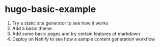 # hugo-basic-example
1. Try a static site generator to see how it works
2. Add a basic theme
3. Add some basic pages and try certain features of markdown
4. Deploy on Netlify to see how a sample content generation workflow
